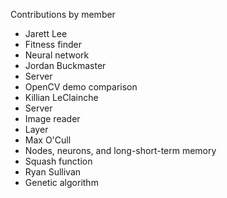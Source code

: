Contributions by member

* Jarett Lee
 * Fitness finder
 * Neural network
* Jordan Buckmaster
 * Server
 * OpenCV demo comparison
* Killian LeClainche
 * Server
 * Image reader
 * Layer
* Max O'Cull
 * Nodes, neurons, and long-short-term memory
 * Squash function
* Ryan Sullivan
 * Genetic algorithm

